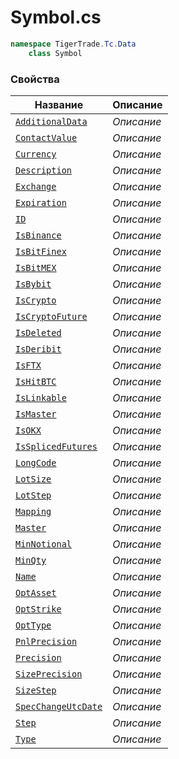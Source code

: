 
# Symbol.cs
```csharp
namespace TigerTrade.Tc.Data  
    class Symbol
```

### Свойства
| Название | Описание |
| --- | --- |
| [`AdditionalData`](./Свойства/AdditionalData.md) | *Описание* |
| [`ContactValue`](./Свойства/ContactValue.md) | *Описание* |
| [`Currency`](./Свойства/Currency.md) | *Описание* |
| [`Description`](./Свойства/Description.md) | *Описание* |
| [`Exchange`](./Свойства/Exchange.md) | *Описание* |
| [`Expiration`](./Свойства/Expiration.md) | *Описание* |
| [`ID`](./Свойства/ID.md) | *Описание* |
| [`IsBinance`](./Свойства/IsBinance.md) | *Описание* |
| [`IsBitFinex`](./Свойства/IsBitFinex.md) | *Описание* |
| [`IsBitMEX`](./Свойства/IsBitMEX.md) | *Описание* |
| [`IsBybit`](./Свойства/IsBybit.md) | *Описание* |
| [`IsCrypto`](./Свойства/IsCrypto.md) | *Описание* |
| [`IsCryptoFuture`](./Свойства/IsCryptoFuture.md) | *Описание* |
| [`IsDeleted`](./Свойства/IsDeleted.md) | *Описание* |
| [`IsDeribit`](./Свойства/IsDeribit.md) | *Описание* |
| [`IsFTX`](./Свойства/IsFTX.md) | *Описание* |
| [`IsHitBTC`](./Свойства/IsHitBTC.md) | *Описание* |
| [`IsLinkable`](./Свойства/IsLinkable.md) | *Описание* |
| [`IsMaster`](./Свойства/IsMaster.md) | *Описание* |
| [`IsOKX`](./Свойства/IsOKX.md) | *Описание* |
| [`IsSplicedFutures`](./Свойства/IsSplicedFutures.md) | *Описание* |
| [`LongCode`](./Свойства/LongCode.md) | *Описание* |
| [`LotSize`](./Свойства/LotSize.md) | *Описание* |
| [`LotStep`](./Свойства/LotStep.md) | *Описание* |
| [`Mapping`](./Свойства/Mapping.md) | *Описание* |
| [`Master`](./Свойства/Master.md) | *Описание* |
| [`MinNotional`](./Свойства/MinNotional.md) | *Описание* |
| [`MinQty`](./Свойства/MinQty.md) | *Описание* |
| [`Name`](./Свойства/Name.md) | *Описание* |
| [`OptAsset`](./Свойства/OptAsset.md) | *Описание* |
| [`OptStrike`](./Свойства/OptStrike.md) | *Описание* |
| [`OptType`](./Свойства/OptType.md) | *Описание* |
| [`PnlPrecision`](./Свойства/PnlPrecision.md) | *Описание* |
| [`Precision`](./Свойства/Precision.md) | *Описание* |
| [`SizePrecision`](./Свойства/SizePrecision.md) | *Описание* |
| [`SizeStep`](./Свойства/SizeStep.md) | *Описание* |
| [`SpecChangeUtcDate`](./Свойства/SpecChangeUtcDate.md) | *Описание* |
| [`Step`](./Свойства/Step.md) | *Описание* |
| [`Type`](./Свойства/Type.md) | *Описание* |
